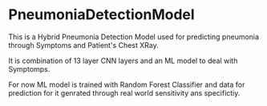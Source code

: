 # PneumoniaDetectionModel

This is a Hybrid Pneumonia Detection Model used for predicting pneumonia through Symptoms and Patient's Chest XRay.

It is combination of 13 layer CNN layers and an ML model to deal with Symptomps.

For now ML model is trained with Random Forest Classifier and data for prediction for it genrated through real world sensitivity ans specifictiy.
